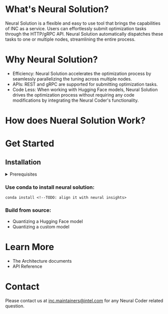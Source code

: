 # What's Neural Solution?
<!-- TODO what is ns -->
Neural Solution is a flexible and easy to use tool that brings the capabilities of INC as a service. Users can effortlessly submit optimization tasks through the HTTP/gRPC API. Neural Solution automatically dispatches these tasks to one or multiple nodes, streamlining the entire process.

# Why Neural Solution?
<!-- TODO what does the ns provide -->
- Efficiency: Neural Solution accelerates the optimization process by seamlessly parallelizing the tuning across multiple nodes.
- APIs: REST and gRPC are supported for submitting optimization tasks.
- Code Less: When working with Hugging Face models, Neural Solution drives the optimization process without requiring any code modifications by integrating the Neural Coder's functionality.

# How does Nueral Solution Work?
<!-- TODO Added Architecture diagram -->

# Get Started
<!-- TODO how to install it -->
## Installation
<details>
  <summary>Prerequisites</summary>

<!--TODO: Precise OS versions-->

- Operating systems
  - Linux
- A working MPI implementation
- Python: >= 3.8
- Conda: >= 4.10.3
</details>

### Use conda to install neural solution:
```
conda install <!--TODO: align it with neural insights>
```

### Build from source:
<!--TODO: align it with neural insights>


# E2E examples
<!-- TODO highlights E2E examples -->
- Quantizing a Hugging Face model
- Quantizing a custom model
# Learn More
<!-- TODO more docs(Install details, API and so on...) -->

- The Architecture documents
- API Reference

# Contact

Please contact us at [inc.maintainers@intel.com](mailto:inc.maintainers@intel.com) for any Neural Coder related question.


